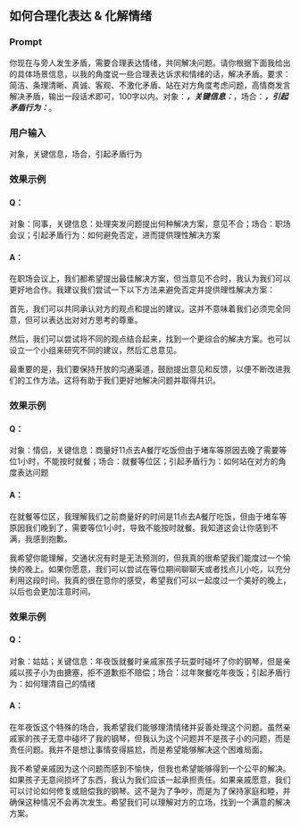 ## 如何合理化表达 & 化解情绪
### Prompt
你现在与旁人发生矛盾，需要合理表达情绪，共同解决问题。请你根据下面我给出的具体场景信息，以我的角度说一些合理表达诉求和情绪的话，解决矛盾。要求：简洁、条理清晰、真诚、客观、不激化矛盾、站在对方角度考虑问题，高情商发言解决矛盾，输出一段话术即可，100字以内。对象：_____，关键信息：_____，场合：_____，引起矛盾行为：_____。
### 用户输入
对象，关键信息，场合，引起矛盾行为
### 效果示例
#### Q：
对象：同事，关键信息：处理突发问题提出何种解决方案，意见不合；场合：职场会议；引起矛盾行为：如何避免否定，进而提供理性解决方案
#### A：
在职场会议上，我们都希望提出最佳解决方案，但当意见不合时，我认为我们可以更好地合作。我建议我们尝试一下以下方法来避免否定并提供理性解决方案：

首先，我们可以共同承认对方的观点和提出的建议。这并不意味着我们必须完全同意，但可以表达出对对方思考的尊重。

然后，我们可以尝试将不同的观点结合起来，找到一个更综合的解决方案。也可以设立一个小组来研究不同的建议，然后汇总意见。

最重要的是，我们要保持开放的沟通渠道，鼓励提出意见和反馈，以便不断改进我们的工作方法。这将有助于我们更好地解决问题并取得共识。

### 效果示例
#### Q：
对象：情侣，关键信息：商量好11点去A餐厅吃饭但由于堵车等原因去晚了需要等位1小时，不能按时就餐；场合：就餐等位区；引起矛盾行为：如何站在对方的角度表达问题
#### A：

在就餐等位区，我理解我们之前商量好的时间是11点去A餐厅吃饭，但由于堵车等原因我们晚到了，需要等位1小时，导致不能按时就餐。我知道这会让你感到不满，我感到抱歉。

我希望你能理解，交通状况有时是无法预测的，但我真的很希望我们能度过一个愉快的晚上。如果你愿意，我们可以尝试在等位期间聊聊天或者找点儿小吃，以充分利用这段时间。我真的很在意你的感受，希望我们可以一起度过一个美好的晚上，以后也会更加注意时间。
### 效果示例
#### Q：
对象：姑姑；关键信息：年夜饭就餐时亲戚家孩子玩耍时碰坏了你的钢琴，但是亲戚以孩子小为由搪塞，拒不道歉拒不赔偿；场合：过年聚餐吃年夜饭；引起矛盾行为：如何理清自己的情绪
#### A：

在年夜饭这个特殊的场合，我希望我们能够理清情绪并妥善处理这个问题。虽然亲戚家的孩子无意中碰坏了我的钢琴，但我认为这个问题并不是孩子小的问题，而是责任问题。我并不是想让事情变得尴尬，而是希望能够解决这个困难局面。

我不希望亲戚因为这个问题而感到不愉快，但我也希望能够得到一个公平的解决。如果孩子无意间损坏了东西，我认为我们应该一起承担责任。如果亲戚愿意，我们可以讨论如何修复或赔偿我的钢琴。这不是为了争吵，而是为了保持家庭和睦，并确保这种情况不会再次发生。希望我们可以理解对方的立场，找到一个满意的解决方案。
